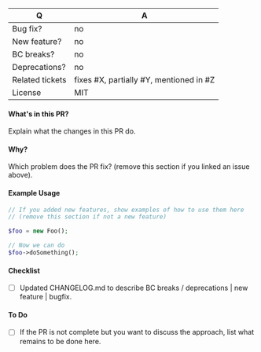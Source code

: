 | Q               | A
| --------------- | ---
| Bug fix?        | no|yes
| New feature?    | no|yes
| BC breaks?      | no|yes
| Deprecations?   | no|yes
| Related tickets | fixes #X, partially #Y, mentioned in #Z
| License         | MIT


#### What's in this PR?

Explain what the changes in this PR do.


#### Why?

Which problem does the PR fix? (remove this section if you linked an issue above).


#### Example Usage

``` php
// If you added new features, show examples of how to use them here
// (remove this section if not a new feature)

$foo = new Foo();

// Now we can do
$foo->doSomething();
```


#### Checklist

- [ ] Updated CHANGELOG.md to describe BC breaks / deprecations | new feature | bugfix.


#### To Do

- [ ] If the PR is not complete but you want to discuss the approach, list what remains to be done
here.
